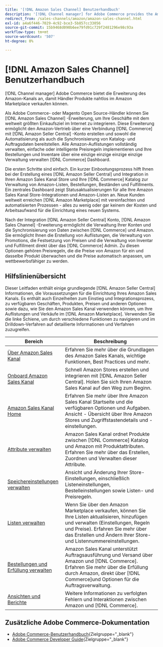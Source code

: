 ```yaml
---
title: '[!DNL Amazon Sales Channel] Benutzerhandbuch'
description: '[!DNL Channel manager] for Adobe Commerce provides the Amazon sales channel extension to enable merchants to seamlessly sell products in the [!DNL Amazon Marketplace].'
redirect_from: /sales-channels/amazon/amazon-sales-channel.html
exl-id: a4a6f446-7029-4c92-bce3-5b857cc33056
source-git-commit: 15b9468d090b6ee79fd91c729f2481296e98c93a
workflow-type: tm+mt
source-wordcount: '507'
ht-degree: 0%

---
```


# [!DNL Amazon Sales Channel] Benutzerhandbuch

[!DNL Channel manager] Adobe Commerce bietet die Erweiterung des Amazon-Kanals an, damit Händler Produkte nahtlos im Amazon Marketplace verkaufen können.

Als Adobe Commerce- oder Magento Open Source-Händler können Sie [!DNL Amazon Sales Channel] -Erweiterung, um Ihre Geschäfte mit dem weltweit größten Einkaufsziel im Internet zu integrieren. Diese Erweiterung ermöglicht den Amazon-Vertrieb über eine Verbindung [!DNL Commerce] mit [!DNL Amazon Seller Central] -Konto erstellen und sowohl die Automatisierung als auch die Synchronisierung von Katalog- und Auftragsdaten bereitstellen. Alle Amazon-Auflistungen vollständig verwalten, einfache oder intelligente Preisregeln implementieren und Ihre Bestellungen und Inventare über eine einzige einzige einzige einzige Verwaltung verwalten [!DNL Commerce] Dashboard.

Die ersten Schritte sind einfach. Ein kurzer Einbootungsprozess hilft Ihnen bei der Erstellung eines [!DNL Amazon Seller Central] und Integration in Ihren Amazon Sales Kanal Store und Ihre [!DNL Commerce] Katalog zur Verwaltung von Amazon-Listen, Bestellungen, Beständen und Fulfillments. Ein zentrales Dashboard zeigt Statusaktualisierungen für alle Ihre Amazon Sales Kanal Store-Integrationen und Amazon-Listen an. Neue Kunden weltweit erreichen [!DNL Amazon Marketplace] mit vereinfachten und automatisierten Prozessen - alles zu wenig oder gar keinem der Kosten und Arbeitsaufwand für die Einrichtung eines neuen Systems.

Nach der Integration [!DNL Amazon Seller Central] Konto, [!DNL Amazon Sales Channel] -Erweiterung ermöglicht die Verwaltung Ihrer Konten und die Synchronisierung von Daten zwischen [!DNL Commerce] und Amazon. Sie ermöglicht Ihnen die Erstellung von Auflistungen, die Verwaltung von Promotions, die Festsetzung von Preisen und die Verwaltung von Inventar und Fulfillment direkt über das [!DNL Commerce] Admin. Zu diesen Optionen gehören Preisregeln, die die Preise von Amazon für ein und dasselbe Produkt überwachen und die Preise automatisch anpassen, um wettbewerbsfähiger zu werden.

## Hilfslinienübersicht

Dieser Leitfaden enthält einige grundlegende [!DNL Amazon Seller Central] Informationen, die Voraussetzungen für die Einrichtung Ihres Amazon Sales Kanals. Es enthält auch Einzelheiten zum Einstieg und Integrationsprozess, zu verfügbaren Geschäften, Produkten, Preisen und anderen Optionen sowie dazu, wie Sie den Amazon Sales Kanal verwenden können, um Ihre Auflistungen und Verkäufe im [!DNL Amazon Marketplace]. Verwenden Sie die linke Schiene, um durch verschiedene Funktionen zu navigieren und im Drilldown-Verfahren auf detaillierte Informationen und Verfahren zuzugreifen.

| Bereich | Beschreibung |
|----|----|
| [Über Amazon Sales Kanal](./about-amazon-sales-channel.md) | Erfahren Sie mehr über die Grundlagen des Amazon Sales Kanals, wichtige Funktionen, Best Practices und mehr. |
| [Onboard Amazon Sales Kanal](./amazon-onboarding-home.md) | Schnell Amazon Stores erstellen und integrieren mit [!DNL Amazon Seller Central]. Holen Sie sich Ihren Amazon Sales Kanal auf den Weg zum Beginn. |
| [Amazon Sales Kanal Home](./amazon-sales-channel-home.md) | Erfahren Sie mehr über Ihre Amazon Sales Kanal Startseite und die verfügbaren Optionen und Aufgaben. Ansicht - Übersicht über Ihre Amazon Stores und Zugriffstastendetails und -einstellungen. |
| [Attribute verwalten](./attributes-view.md) | Amazon Sales Kanal ordnet Produkte zwischen [!DNL Commerce] Katalog und Amazon mit Produktattributen. Erfahren Sie mehr über das Erstellen, Zuordnen und Verwalten dieser Attribute. |
| [Speichereinstellungen verwalten](./ob-store-review.md) | Ansicht und Änderung Ihrer Store-Einstellungen, einschließlich Listeneinstellungen, Bestelleinstellungen sowie Listen- und Preisregeln. |
| [Listen verwalten](./managing-product-listings.md) | Wenn Sie über den Amazon Marketplace verkaufen, können Sie Ihre Listen aktualisieren, hinzufügen und verwalten (Einstellungen, Regeln und Preise). Erfahren Sie mehr über das Erstellen und Ändern Ihrer Store- und Listennummereinstellungen. |
| [Bestellungen und Erfüllung verwalten](./managing-orders.md) | Amazon Sales Kanal unterstützt Auftragsausführung und Versand über Amazon und [!DNL Commerce]. Erfahren Sie mehr über die Erfüllung durch Amazon, direkt über [!DNL Commerce]und Optionen für die Auftragsverwaltung. |
| [Ansichten und Berichte](./amazon-logs-reports.md) | Weitere Informationen zu verfolgten Fehlern und Interaktionen zwischen Amazon und [!DNL Commerce]. |

## Zusätzliche Adobe Commerce-Dokumentation

- [Adobe Commerce-Benutzerhandbuch](https://docs.magento.com/user-guide/){Zielgruppe=&quot;_blank&quot;}
- [Adobe Commerce Developer Guide](https://devdocs.magento.com/){Zielgruppe=&quot;_blank&quot;}
